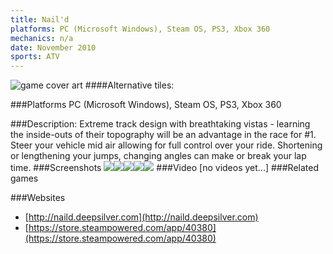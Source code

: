 ```yaml
---
title: Nail'd
platforms: PC (Microsoft Windows), Steam OS, PS3, Xbox 360
mechanics: n/a
date: November 2010
sports: ATV
---
```

![game cover art](//images.igdb.com/igdb/image/upload/t_cover_big/prn2hym8l6hrv6omgjjz.jpg "Logo Title Text 1")
####Alternative tiles:

###Platforms
PC (Microsoft Windows), Steam OS, PS3, Xbox 360

###Description:
Extreme track design with breathtaking vistas - learning the inside-outs of their topography will be an advantage in the race for #1. Steer your vehicle mid air allowing for full control over your ride. Shortening or lengthening your jumps, changing angles can make or break your lap time.
###Screenshots
<a target="_blank" rel="noopener noreferrer" href="//images.igdb.com/igdb/image/upload/t_cover_big/jjyjz94iemo64ti2ckc9.jpg"><img src="//images.igdb.com/igdb/image/upload/t_thumb/jjyjz94iemo64ti2ckc9.jpg"/></a><a target="_blank" rel="noopener noreferrer" href="//images.igdb.com/igdb/image/upload/t_cover_big/ht50hu63whvvfkh4nipv.jpg"><img src="//images.igdb.com/igdb/image/upload/t_thumb/ht50hu63whvvfkh4nipv.jpg"/></a><a target="_blank" rel="noopener noreferrer" href="//images.igdb.com/igdb/image/upload/t_cover_big/mfxm8gm2jjchezq0evzt.jpg"><img src="//images.igdb.com/igdb/image/upload/t_thumb/mfxm8gm2jjchezq0evzt.jpg"/></a><a target="_blank" rel="noopener noreferrer" href="//images.igdb.com/igdb/image/upload/t_cover_big/lbt8y6al0pprktm8xwfs.jpg"><img src="//images.igdb.com/igdb/image/upload/t_thumb/lbt8y6al0pprktm8xwfs.jpg"/></a><a target="_blank" rel="noopener noreferrer" href="//images.igdb.com/igdb/image/upload/t_cover_big/todjqnoa2kiqdd97ssnr.jpg"><img src="//images.igdb.com/igdb/image/upload/t_thumb/todjqnoa2kiqdd97ssnr.jpg"/></a>
###Video
[no videos yet...]
###Related games

###Websites
* [http://naild.deepsilver.com](http://naild.deepsilver.com)
* [https://store.steampowered.com/app/40380](https://store.steampowered.com/app/40380)
